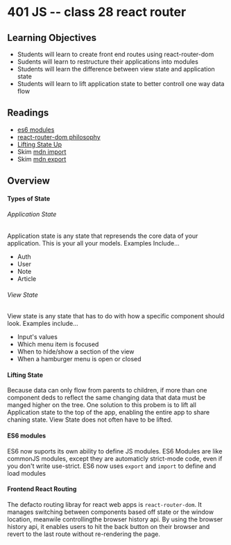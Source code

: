 # 401 JS -- class 28 react router

## Learning Objectives
* Students will learn to create front end routes using react-router-dom 
* Sudents will learn to restructure their applications into modules
* Students will learn the difference between view state and application state
* Students will learn to lift application state to better controll one way data flow
 
## Readings
* [es6 modules](https://hacks.mozilla.org/2015/08/es6-in-depth-modules/)
* [react-router-dom philosophy](https://reacttraining.com/react-router/web/guides/philosophy)
* [Lifting State Up](https://facebook.github.io/react/docs/lifting-state-up.html)
* Skim [mdn import](https://developer.mozilla.org/en-US/docs/Web/JavaScript/Reference/Statements/import)
* Skim [mdn export](https://developer.mozilla.org/en-US/docs/Web/JavaScript/Reference/Statements/export)

## Overview
#### Types of State
###### Application State
Application state is any state that represends the core data of your application. This is your all your models. Examples Include...  
* Auth
* User
* Note
* Article

###### View State
View state is any state that has to do with how a specific component should look. Examples include...  
* Input's values
* Which menu item is focused
* When to hide/show a section of the view
* When  a hamburger menu is open or closed 

#### Lifting State
Because data can only flow from parents to children, if more than one component deds to reflect the same changing data that data must be manged higher on the tree. One solution to this probem is to lift all Application state to the top of the app, enabling the entire app to share chaning state. View State does not often have to be lifted.

#### ES6 modules
ES6 now suports its own ability to define JS modules. ES6 Modules are like commonJS modules, except they are automaticly strict-mode code, even if you don't write use-strict. ES6 now uses `export` and `import` to define and load modules

#### Frontend React Routing
The defacto routing libray for react web apps is `react-router-dom`. It manages switching between components based off state or the window location, meanwile controllingthe browser history api. By using the browser history api, it enables users to hit the back button on their browser and revert to the last route without re-rendering the page.

